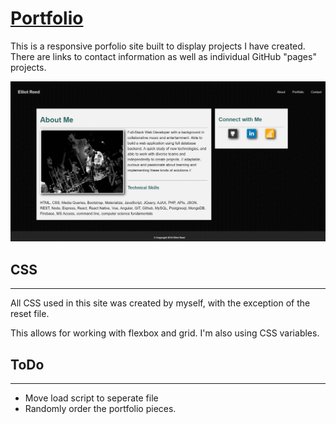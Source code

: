# [Portfolio](https://elliotreed.github.io/ "Portfolio")

This is a responsive porfolio site built to display projects I have created.
There are links to contact information as well as individual GitHub "pages" projects.

![portfolio](/assets/images/read-me.jpg "Portfolio")

## CSS

___
All CSS used in this site was created by myself, with the exception of the reset file.

This allows for working with flexbox and grid. I'm also using CSS variables.

## ToDo

___

* Move load script to seperate file
* Randomly order the portfolio pieces.
